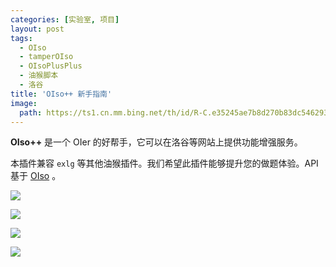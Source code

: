 ```yaml
---
categories: [实验室, 项目]
layout: post
tags:
  - OIso
  - tamperOIso
  - OIsoPlusPlus
  - 油猴脚本
  - 洛谷
title: 'OIso++ 新手指南'
image:
  path: https://ts1.cn.mm.bing.net/th/id/R-C.e35245ae7b8d270b83dc546293653fbf?rik=ZosbcUBJQcwPfA&riu=http%3a%2f%2fi2.hdslb.com%2fbfs%2farchive%2fcd50eb9732a27ce15a4a61e2664d9be95c8c2a57.jpg&ehk=S7oh%2fCHAb%2fFHdkMhj3Wpd1Cun5ESgGPhny8HOwveBKU%3d&risl=&pid=ImgRaw&r=0
---
```


**OIso++** 是一个 OIer 的好帮手，它可以在洛谷等网站上提供功能增强服务。

本插件兼容 `exlg` 等其他油猴插件。我们希望此插件能够提升您的做题体验。API 基于 [OIso](https://www.oiso.cf "OIso") 。

![](https://www.helloimg.com/images/2023/06/24/o4Gxdq.png)

![](https://www.helloimg.com/images/2023/06/27/o43vc0.png)

![](https://www.helloimg.com/images/2023/07/11/oA3BUC.png)

![](https://www.helloimg.com/images/2023/07/13/oAEL29.png)